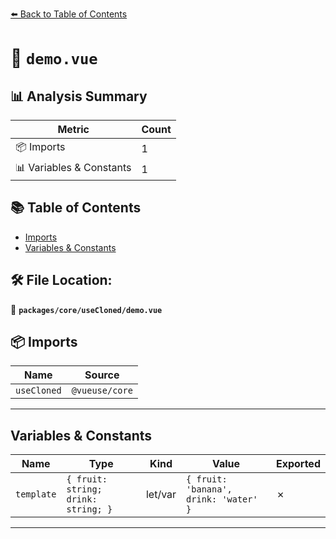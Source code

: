[⬅️ Back to Table of Contents](../../../index.md)

# 📄 `demo.vue`

## 📊 Analysis Summary

| Metric | Count |
|--------|-------|
| 📦 Imports | 1 |
| 📊 Variables & Constants | 1 |

## 📚 Table of Contents

- [Imports](#imports)
- [Variables & Constants](#variables-constants)

## 🛠️ File Location:
📂 **`packages/core/useCloned/demo.vue`**

## 📦 Imports

| Name | Source |
|------|--------|
| `useCloned` | `@vueuse/core` |


---

## Variables & Constants

| Name | Type | Kind | Value | Exported |
|------|------|------|-------|----------|
| `template` | `{ fruit: string; drink: string; }` | let/var | `{ fruit: 'banana', drink: 'water' }` | ✗ |


---